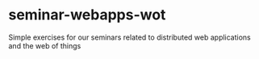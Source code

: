# seminar-webapps-wot
Simple exercises for our seminars related to distributed web applications and the web of things
